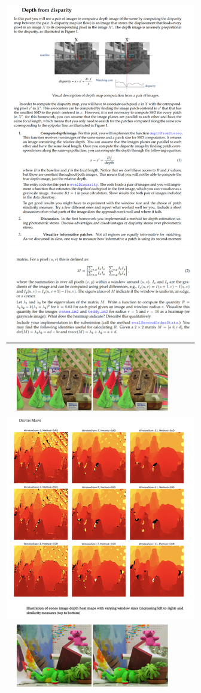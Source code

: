 ![Question 1](https://github.com/ykamoji/depth-disparity/blob/main/img_refs/question_1.png?raw=true)
![Question 2](https://github.com/ykamoji/depth-disparity/blob/main/img_refs/question_2.png?raw=true)

<hr/>
&nbsp;&nbsp;&nbsp;&nbsp;&nbsp;&nbsp;
<img src="https://github.com/ykamoji/depth-disparity/blob/main/img_refs/cones_1.png?raw=true" width="200"/>
<img src="https://github.com/ykamoji/depth-disparity/blob/main/img_refs/cones_2.png?raw=true" width="200"/>

![Depth Map 1](https://github.com/ykamoji/depth-disparity/blob/main/img_refs/depth_map_1.png?raw=true)

&nbsp;&nbsp;&nbsp;&nbsp;&nbsp;&nbsp;
<img src="https://github.com/ykamoji/depth-disparity/blob/main/img_refs/teddy_1.png?raw=true" width="200"/>
<img src="https://github.com/ykamoji/depth-disparity/blob/main/img_refs/teddy_2.png?raw=true" width="200"/>
